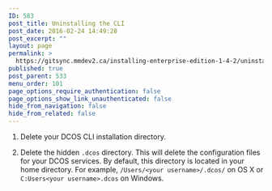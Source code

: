```yaml
---
ID: 583
post_title: Uninstalling the CLI
post_date: 2016-02-24 14:49:28
post_excerpt: ""
layout: page
permalink: >
  https://gitsync.mmdev2.ca/installing-enterprise-edition-1-4-2/uninstalling-the-cli-2/
published: true
post_parent: 533
menu_order: 101
page_options_require_authentication: false
page_options_show_link_unauthenticated: false
hide_from_navigation: false
hide_from_related: false
---
```

1.  Delete your DCOS CLI installation directory.

2.  Delete the hidden `.dcos` directory. This will delete the configuration files for your DCOS services. By default, this directory is located in your home directory. For example, `/Users/<your username>/.dcos/` on OS X or `C:Users<your username>.dcos` on Windows.